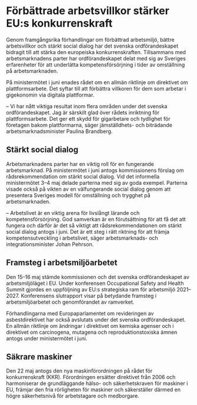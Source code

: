 # Förbättrade arbetsvillkor stärker EU:s konkurrenskraft

Genom framgångsrika förhandlingar om förbättrad arbetsmiljö, bättre arbetsvillkor och stärkt social dialog har det svenska ordförandeskapet bidragit till att stärka den europeiska konkurrenskraften. Tillsammans med arbetsmarknadens parter har ordförandeskapet delat med sig av Sveriges erfarenheter för att underlätta kompetensförsörjning i tider av omställning på arbetsmarknaden.


På ministermötet i juni enades rådet om en allmän riktlinje om direktivet om plattformsarbete. Det syftar till att förbättra villkoren för dem som arbetar i gigekonomin via digitala plattformar.

– Vi har nått viktiga resultat inom flera områden under det svenska ordförandeskapet. Jag är särskilt glad över rådets inriktning för plattformsarbete. Det ger ett skydd för gigarbetare och tydlighet för företagen bakom plattformarna, säger jämställdhets\- och biträdande arbetsmarknadsminister Paulina Brandberg.

## Stärkt social dialog

Arbetsmarknadens parter har en viktig roll för en fungerande arbetsmarknad. På ministermötet i juni antogs kommissionens förslag om rådsrekommendation om stärkt social dialog. Vid det informella ministermötet 3–4 maj delade parterna med sig av goda exempel. Parterna visade också på vikten av en välfungerande social dialog genom att presentera Sveriges modell för omställning och trygghet på arbetsmarknaden.

– Arbetslivet är en viktig arena för livslångt lärande och kompetensförsörjning. God samverkan är en förutsättning för att få det att fungera och därför är det så viktigt att rådsrekommendationen om stärkt social dialog antogs i juni. Det är ett steg i rätt riktning för att främja kompetensutveckling i arbetslivet, säger arbetsmarknads\- och integrationsminister Johan Pehrson.

## Framsteg i arbetsmiljöarbetet

Den 15–16 maj stämde kommissionen och det svenska ordförandeskapet av arbetsmiljöläget i EU. Under konferensen Occupational Safety and Health Summit gjordes en uppföljning av EU:s strategiska ram för arbetsmiljö 2021–2027\. Konferensens slutrapport visar på betydande framsteg i arbetsmiljöarbetet och genomförandet av ramverket.

Förhandlingarna med Europaparlamentet om revideringen av asbestdirektivet har också avslutats under det svenska ordförandeskapet. En allmän riktlinje om ändringar i direktivet om kemiska agenser och i direktivet om carcinogena, mutagena och reproduktionstoxiska ämnen antogs under ministermötet i juni.

## Säkrare maskiner

Den 22 maj antogs den nya maskinförordningen på rådet för konkurrenskraft (KKR). Förordningen ersätter direktivet från 2006 och harmoniserar de grundläggande hälso\- och säkerhetskraven för maskiner i EU, främjar den fria rörligheten för maskiner och säkerställer därmed en högre säkerhetsnivå för arbetstagare och medborgare.
